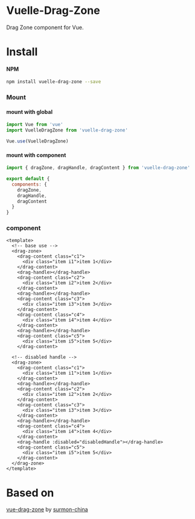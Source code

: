 # Vuelle-Drag-Zone
Drag Zone component for Vue.


# Install


#### NPM

``` bash
npm install vuelle-drag-zone --save
```

### Mount

#### mount with global

``` javascript
import Vue from 'vue'
import VuelleDragZone from 'vuelle-drag-zone'

Vue.use(VuelleDragZone)
```

#### mount with component

```javascript
import { dragZone, dragHandle, dragContent } from 'vuelle-drag-zone'

export default {
  components: {
    dragZone,
    dragHandle,
    dragContent
  }
}
```

### component

```vue
<template>
  <!-- base use -->
  <drag-zone>
    <drag-content class="c1">
      <div class="item i1">item 1</div>
    </drag-content>
    <drag-handle></drag-handle>
    <drag-content class="c2">
      <div class="item i2">item 2</div>
    </drag-content>
    <drag-handle></drag-handle>
    <drag-content class="c3">
      <div class="item i3">item 3</div>
    </drag-content>
    <drag-content class="c4">
      <div class="item i4">item 4</div>
    </drag-content>
    <drag-handle></drag-handle>
    <drag-content class="c5">
      <div class="item i5">item 5</div>
    </drag-content>

  <!-- disabled handle -->
  <drag-zone>
    <drag-content class="c1">
      <div class="item i1">item 1</div>
    </drag-content>
    <drag-handle></drag-handle>
    <drag-content class="c2">
      <div class="item i2">item 2</div>
    </drag-content>
    <drag-content class="c3">
      <div class="item i3">item 3</div>
    </drag-content>
    <drag-handle></drag-handle>
    <drag-content class="c4">
      <div class="item i4">item 4</div>
    </drag-content>
    <drag-handle :disabled="disabledHandle"></drag-handle>
    <drag-content class="c5">
      <div class="item i5">item 5</div>
    </drag-content>
  </drag-zone>
</template>
```

# Based on

[vue-drag-zone](https://github.com/surmon-china/vue-drag-zone) by [surmon-china](https://github.com/surmon-china)
